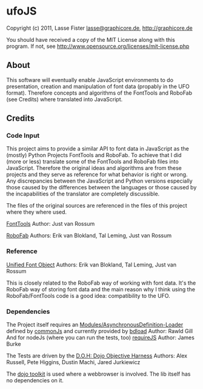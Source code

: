 ufoJS
=====

Copyright (c) 2011, Lasse Fister lasse@graphicore.de, http://graphicore.de

You should have received a copy of the MIT License along with this program.
If not, see http://www.opensource.org/licenses/mit-license.php

About
-----

This software will eventually enable JavaScript environments to do presentation,
creation and manipulation of font data (propably in the UFO format).
Therefore concepts and algorithms of the FontTools and RoboFab (see Credits)
where translated into JavaScript.

Credits
-------

### Code Input

This project aims to provide a similar API to font data in JavaScript as
the (mostly) Python Projects FontTools and RoboFab. To achieve that I did
(more or less) translate some of the  FontTools and RoboFab files into
JavaScript. Therefore the original ideas and algorithms are from these
projects and they serve as reference for what behavior is right or wrong.
Any discrepancies between the JavaScript and Python versions especially
those caused by the differences between the languages or those caused by
the incapabilities of the translator are completely discussible.

The files of the original sources are referenced in the files of this
project where they where used.

[FontTools](http://sourceforge.net/projects/fonttools/)
Author: Just van Rossum 

[RoboFab](http://www.robofab.org)
Authors: Erik van Blokland, Tal Leming, Just van Rossum

### Reference

[Unified Font Object](http://unifiedfontobject.org)
Authors:  Erik van Blokland, Tal Leming, Just van Rossum

This is closely related to the RoboFab way of working with font data.
It's the RoboFab way of storing font data and the main reason why I think
using the RoboFab/FontTools code is a good idea: compatibility to the UFO.

### Dependencies

The Project itself requires an [Modules/AsynchronousDefinition-Loader](http://wiki.commonjs.org/wiki/Modules/AsynchronousDefinition)
defined by [commonJs](http://www.commonjs.org/) and currently provided by
[bdload](http://bdframework.org/bdLoad/docs/bdLoad-tutorial/bdLoad-tutorial.html)
Author: Rawld Gill
And for nodeJs (where you can run the tests, too)
[requireJS](https://github.com/jrburke/r.js)
Author: James Burke

The Tests are driven by the [D.O.H: Dojo Objective Harness](http://dojotoolkit.org/reference-guide/util/doh.html)
Authors: Alex Russell, Pete Higgins, Dustin Machi, Jared Jurkiewicz

The [dojo toolkit](http://dojotoolkit.org/) is used where a webbrowser is
involved. The lib itself has no dependencies on it.
